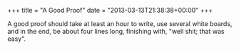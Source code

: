 +++
title = "A Good Proof"
date = "2013-03-13T21:38:38+00:00"
+++

A good proof should take at least an hour to write, use several white boards, and in the end, be about four lines long, finishing with, "well shit; that was easy".
			